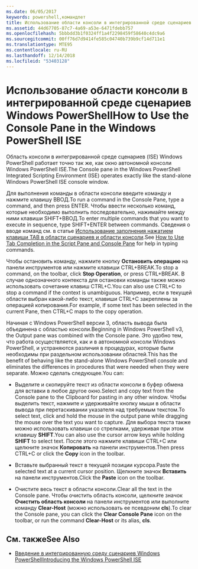 ```yaml
---
ms.date: 06/05/2017
keywords: powershell,командлет
title: Использование области консоли в интегрированной среде сценариев Windows PowerShell
ms.assetid: 44d67705-87c7-4a69-a53e-6471fdebb757
ms.openlocfilehash: 5bbbdd3b1f0324ff1a4f2298459f58640c4dc9a6
ms.sourcegitcommit: 00ff76d7d9414fe585c04740b739b9cf14d711e1
ms.translationtype: MTE95
ms.contentlocale: ru-RU
ms.lasthandoff: 12/14/2018
ms.locfileid: "53403128"
---
```

# <a name="how-to-use-the-console-pane-in-the-windows-powershell-ise"></a><span data-ttu-id="8fc98-103">Использование области консоли в интегрированной среде сценариев Windows PowerShell</span><span class="sxs-lookup"><span data-stu-id="8fc98-103">How to Use the Console Pane in the Windows PowerShell ISE</span></span>

<span data-ttu-id="8fc98-104">Область консоли в интегрированной среде сценариев (ISE) Windows PowerShell работает точно так же, как окно автономной консоли Windows PowerShell ISE.</span><span class="sxs-lookup"><span data-stu-id="8fc98-104">The Console pane in the Windows PowerShell Integrated Scripting Environment (ISE) operates exactly like the stand-alone Windows PowerShell ISE console window.</span></span>

<span data-ttu-id="8fc98-105">Для выполнения команды в области консоли введите команду и нажмите клавишу ВВОД.</span><span class="sxs-lookup"><span data-stu-id="8fc98-105">To run a command in the Console Pane, type a command, and then press ENTER.</span></span> <span data-ttu-id="8fc98-106">Чтобы ввести несколько команд, которые необходимо выполнить последовательно, нажимайте между ними клавиши SHIFT+ВВОД.</span><span class="sxs-lookup"><span data-stu-id="8fc98-106">To enter multiple commands that you want to execute in sequence, type SHIFT+ENTER between commands.</span></span> <span data-ttu-id="8fc98-107">Сведения о вводе команд см. в статье [Использование заполнения нажатием клавиши TAB в области сценариев и области консоли](How-to-Use-Tab-Completion-in-the-Script-Pane-and-Console-Pane.md).</span><span class="sxs-lookup"><span data-stu-id="8fc98-107">See [How to Use Tab Completion in the Script Pane and Console Pane](How-to-Use-Tab-Completion-in-the-Script-Pane-and-Console-Pane.md) for help in typing commands.</span></span>

<span data-ttu-id="8fc98-108">Чтобы остановить команду, нажмите кнопку **Остановить операцию** на панели инструментов или нажмите клавиши CTRL+BREAK.</span><span class="sxs-lookup"><span data-stu-id="8fc98-108">To stop a command, on the toolbar, click **Stop Operation**, or press CTRL+BREAK.</span></span> <span data-ttu-id="8fc98-109">В случае однозначного контекста для остановки команды также можно использовать сочетание клавиш CTRL+C.</span><span class="sxs-lookup"><span data-stu-id="8fc98-109">You can also use CTRL+C to stop a command if the context is unambiguous.</span></span> <span data-ttu-id="8fc98-110">Например, если в текущей области выбран какой-либо текст, клавиши CTRL+C закреплены за операцией копирования.</span><span class="sxs-lookup"><span data-stu-id="8fc98-110">For example, if some text has been selected in the current Pane, then CTRL+C maps to the copy operation.</span></span>

<span data-ttu-id="8fc98-111">Начиная с Windows PowerShell версии 3, область вывода была объединена с областью консоли.</span><span class="sxs-lookup"><span data-stu-id="8fc98-111">Beginning in Windows PowerShell v3, the Output pane was combined with the Console pane.</span></span> <span data-ttu-id="8fc98-112">Это удобно тем, что работа осуществляется, как и в автономной консоли Windows PowerShell, и устраняются различия в процедурах, которые были необходимы при раздельном использовании областей.</span><span class="sxs-lookup"><span data-stu-id="8fc98-112">This has the benefit of behaving like the stand-alone Windows PowerShell console and eliminates the differences in procedures that were needed when they were separate.</span></span> <span data-ttu-id="8fc98-113">Можно сделать следующее.</span><span class="sxs-lookup"><span data-stu-id="8fc98-113">You can:</span></span>

- <span data-ttu-id="8fc98-114">Выделите и скопируйте текст из области консоли в буфер обмена для вставки в любое другое окно.</span><span class="sxs-lookup"><span data-stu-id="8fc98-114">Select and copy text from the Console pane to the Clipboard for pasting in any other window.</span></span> <span data-ttu-id="8fc98-115">Чтобы выделить текст, нажмите и удерживайте кнопку мыши в области вывода при перетаскивании указателя над требуемым текстом.</span><span class="sxs-lookup"><span data-stu-id="8fc98-115">To select text, click and hold the mouse in the output pane while dragging the mouse over the text you want to capture.</span></span> <span data-ttu-id="8fc98-116">Для выбора текста также можно использовать клавиши со стрелками, удерживая при этом клавишу **SHIFT**.</span><span class="sxs-lookup"><span data-stu-id="8fc98-116">You can also use the cursor arrow keys while holding **SHIFT** to select text.</span></span> <span data-ttu-id="8fc98-117">После этого нажмите клавиши CTRL+C или щелкните значок **Копировать** на панели инструментов.</span><span class="sxs-lookup"><span data-stu-id="8fc98-117">Then press CTRL+C or click the **Copy** icon in the toolbar.</span></span>

- <span data-ttu-id="8fc98-118">Вставьте выбранный текст в текущей позиции курсора.</span><span class="sxs-lookup"><span data-stu-id="8fc98-118">Paste the selected text at a current cursor position.</span></span> <span data-ttu-id="8fc98-119">Щелкните значок **Вставить** на панели инструментов.</span><span class="sxs-lookup"><span data-stu-id="8fc98-119">Click the **Paste** icon on the toolbar.</span></span>

- <span data-ttu-id="8fc98-120">Очистите весь текст в области консоли.</span><span class="sxs-lookup"><span data-stu-id="8fc98-120">Clear all the text in the Console pane.</span></span> <span data-ttu-id="8fc98-121">Чтобы очистить область консоли, щелкните значок **Очистить область консоли** на панели инструментов или выполните команду **Clear-Host** (можно использовать ее псевдоним **cls**).</span><span class="sxs-lookup"><span data-stu-id="8fc98-121">To clear the Console pane, you can click the **Clear Console Pane** icon on the toolbar, or run the command **Clear-Host** or its alias, **cls**.</span></span>

## <a name="see-also"></a><span data-ttu-id="8fc98-122">См. также</span><span class="sxs-lookup"><span data-stu-id="8fc98-122">See Also</span></span>

- [<span data-ttu-id="8fc98-123">Введение в интегрированную среду сценариев Windows PowerShell</span><span class="sxs-lookup"><span data-stu-id="8fc98-123">Introducing the Windows PowerShell ISE</span></span>](Introducing-the-Windows-PowerShell-ISE.md)